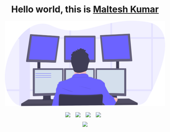 <!--
**iamrajiv/iamrajiv** is a ✨ _special_ ✨ repository because its `README.md` (this file) appears on your GitHub profile.

Here are some ideas to get you started:

- 🔭 I’m currently working on ...
- 🌱 I’m currently learning ...
- 👯 I’m looking to collaborate on ...
- 🤔 I’m looking for help with ...
- 💬 Ask me about ...
- 📫 How to reach me: ...
- 😄 Pronouns: ...
- ⚡ Fun fact: ...
-->


<h1 align="center">
Hello world, this is 
<a href="https://maltesh.me/">Maltesh Kumar</a>
</h1>

<p align="center">
<img src="https://github.com/Maltesh-Kumar/Maltesh-Kumar/blob/master/assets/undraw_programming_2svr.svg" width="600" />
</p>


<p align="center">
<a href="https://www.linkedin.com/in/maltesh-kumar-63a45514a/"><img align="center" src="https://cdn.jsdelivr.net/npm/simple-icons@v3/icons/linkedin.svg" width="30" /></a>
&nbsp;&nbsp;
<a href="https://public.tableau.com/profile/maltesh.kumar#!/"><img align="center" src="https://cdn.jsdelivr.net/npm/simple-icons@3.6.1/icons/tableau.svg" width="30" /></a>
&nbsp;&nbsp;
 <a href="https://www.kaggle.com/malteshkumar"><img align="center" src="https://cdn.jsdelivr.net/npm/simple-icons@3.6.1/icons/kaggle.svg" width="30" /></a>
&nbsp;&nbsp;
<a href="https://twitter.com/MalteshKumar4"><img align="center" src="https://cdn.jsdelivr.net/npm/simple-icons@v3/icons/twitter.svg" width="30" /></a>
&nbsp;&nbsp;
</p>

<p align="center">
<img src="https://media.giphy.com/media/WxJLwDBAXDsW1fqZ3v/giphy.gif" width="800" />
</p>


